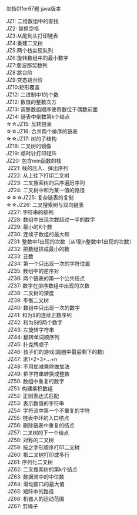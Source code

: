 剑指0ffer67题 java版本

  JZ1: 二维数组中的查找  
  JZ2: 替换空格  
  JZ3:从尾到头打印链表  
  JZ4:重建二叉树  
  JZ5:两个栈实现队列  
  JZ6:旋转数组中的最小数字  
  JZ7:斐波那契数列  
  JZ8:跳台阶  
  JZ9:变态跳台阶  
  JZ10:矩形覆盖  
  JZ12: 二进制中1的个数  
  JZ12: 数值的整数次方  
  JZ13: 调整数组顺序使奇数位于偶数前面  
  JZ14: 链表中倒数第k个结点  
☆☆JZ15: 反转链表  
☆☆JZ16: 合并两个排序的链表  
☆☆JZ17: 树的子结构  
  JZ18: 二叉树的镜像  
  JZ19: 顺时针打印矩阵  
  JZ20: 包含min函数的栈  
  JZ21: 栈的压入、弹出序列  
  JZ22: 从上往下打印二叉树  
  JZ23: 二叉搜索树的后序遍历序列  
  JZ24: 二叉树中和为某一值的路径  
☆☆☆JZ25: 复杂链表的复制  
☆☆JZ26: 二叉搜索树与双向链表  
  JZ27: 字符串的排列  
  JZ28: 数组中出现次数超过一半的数字  
  JZ29: 最小的K个数  
  JZ30: 连续子数组的最大和  
  JZ31: 整数中1出现的次数（从1到n整数中1出现的次数）  
  JZ32: 把数组排成最小的数  
  JZ33: 丑数  
  JZ34: 第一个只出现一次的字符位置  
  JZ35: 数组中的逆序对  
  JZ36: 两个链表的第一个公共结点  
  JZ37: 数字在排序数组中出现的次数  
  JZ38: 二叉树的深度  
  JZ39: 平衡二叉树  
  JZ40: 数组中只出现一次的数字  
  JZ41: 和为S的连续正数序列  
  JZ42: 和为S的两个数字  
  JZ43: 左旋转字符串  
  JZ44: 翻转单词顺序列  
  JZ45: 扑克牌顺子  
  JZ46: 孩子们的游戏(圆圈中最后剩下的数)  
  JZ47: 求1+2+3+...+n  
  JZ48: 不用加减乘除做加法  
  JZ49: 把字符串转换成整数  
  JZ50: 数组中重复的数字  
  JZ51: 构建乘积数组  
  JZ52: 正则表达式匹配  
  JZ53: 表示数值的字符串  
  JZ54: 字符流中第一个不重复的字符  
  JZ55: 链表中环的入口结点  
  JZ56: 删除链表中重复的结点  
  JZ57: 二叉树的下一个结点  
  JZ58: 对称的二叉树  
  JZ59: 按之字形顺序打印二叉树  
  JZ60: 把二叉树打印成多行  
  JZ61: 序列化二叉树  
  JZ62: 二叉搜索树的第k个结点  
  JZ63: 数据流中的中位数  
  JZ64: 滑动窗口的最大值  
  JZ65: 矩阵中的路径  
  JZ66: 机器人的运动范围  
  JZ67: 剪绳子  
